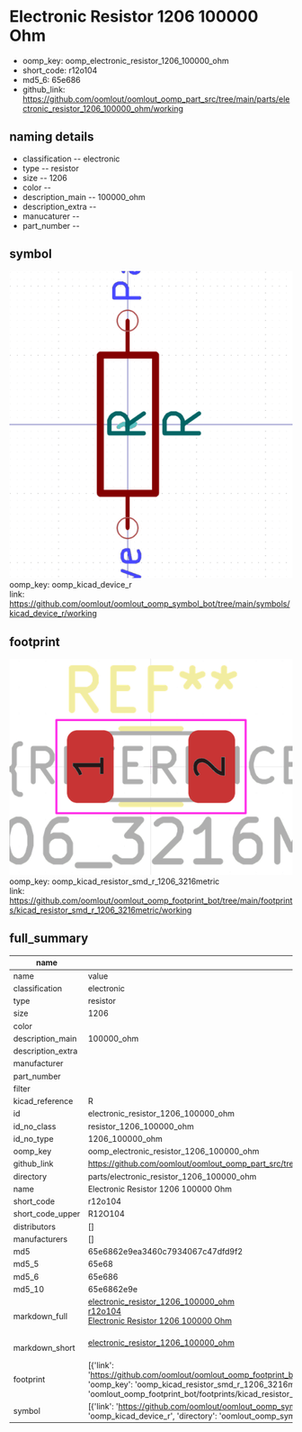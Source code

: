 # Electronic Resistor 1206 100000 Ohm

  
* oomp_key: oomp_electronic_resistor_1206_100000_ohm 
* short_code: r12o104
* md5_6: 65e686  
* github_link: https://github.com/oomlout/oomlout_oomp_part_src/tree/main/parts/electronic_resistor_1206_100000_ohm/working  
## naming details
* classification -- electronic
* type -- resistor
* size -- 1206
* color -- 
* description_main -- 100000_ohm
* description_extra -- 
* manucaturer -- 
* part_number -- 



## symbol

![](symbol/0/working/working_600.png)  
oomp_key: oomp_kicad_device_r  
link: https://github.com/oomlout/oomlout_oomp_symbol_bot/tree/main/symbols/kicad_device_r/working  

## footprint

![](footprint/0/working/working_600.png)  
oomp_key: oomp_kicad_resistor_smd_r_1206_3216metric  
link: https://github.com/oomlout/oomlout_oomp_footprint_bot/tree/main/footprints/kicad_resistor_smd_r_1206_3216metric/working  

## full_summary
| name | value | 
| --- | --- | 
| name | value | 
| classification | electronic | 
| type | resistor | 
| size | 1206 | 
| color |  | 
| description_main | 100000_ohm | 
| description_extra |  | 
| manufacturer |  | 
| part_number |  | 
| filter |  | 
| kicad_reference | R | 
| id | electronic_resistor_1206_100000_ohm | 
| id_no_class | resistor_1206_100000_ohm | 
| id_no_type | 1206_100000_ohm | 
| oomp_key | oomp_electronic_resistor_1206_100000_ohm | 
| github_link | https://github.com/oomlout/oomlout_oomp_part_src/tree/main/parts/electronic_resistor_1206_100000_ohm/working | 
| directory | parts/electronic_resistor_1206_100000_ohm | 
| name | Electronic Resistor 1206 100000 Ohm | 
| short_code | r12o104 | 
| short_code_upper | R12O104 | 
| distributors | [] | 
| manufacturers | [] | 
| md5 | 65e6862e9ea3460c7934067c47dfd9f2 | 
| md5_5 | 65e68 | 
| md5_6 | 65e686 | 
| md5_10 | 65e6862e9e | 
| markdown_full | [electronic_resistor_1206_100000_ohm](https://github.com/oomlout/oomlout_oomp_part_src/tree/main/parts/electronic_resistor_1206_100000_ohm/working)<br>[r12o104](https://github.com/oomlout/oomlout_oomp_part_src/tree/main/parts/electronic_resistor_1206_100000_ohm/working)<br>[Electronic Resistor 1206 100000 Ohm](https://github.com/oomlout/oomlout_oomp_part_src/tree/main/parts/electronic_resistor_1206_100000_ohm/working)<br><br> | 
| markdown_short | [electronic_resistor_1206_100000_ohm](https://github.com/oomlout/oomlout_oomp_part_src/tree/main/parts/electronic_resistor_1206_100000_ohm/working)<br><br> | 
| footprint | [{'link': 'https://github.com/oomlout/oomlout_oomp_footprint_bot/tree/main/foootprntss/kicad_resistor_smd_r_1206_3216metric', 'oomp_key': 'oomp_kicad_resistor_smd_r_1206_3216metric', 'directory': 'oomlout_oomp_footprint_bot/footprints/kicad_resistor_smd_r_1206_3216metric//working/working.kicad_mod'}] | 
| symbol | [{'link': 'https://github.com/oomlout/oomlout_oomp_symbol_bot/tree/main/symbols/kicad_device_r', 'oomp_key': 'oomp_kicad_device_r', 'directory': 'oomlout_oomp_symbol_bot/symbols/kicad_device_r//working/working.kicad_sym'}] | 
